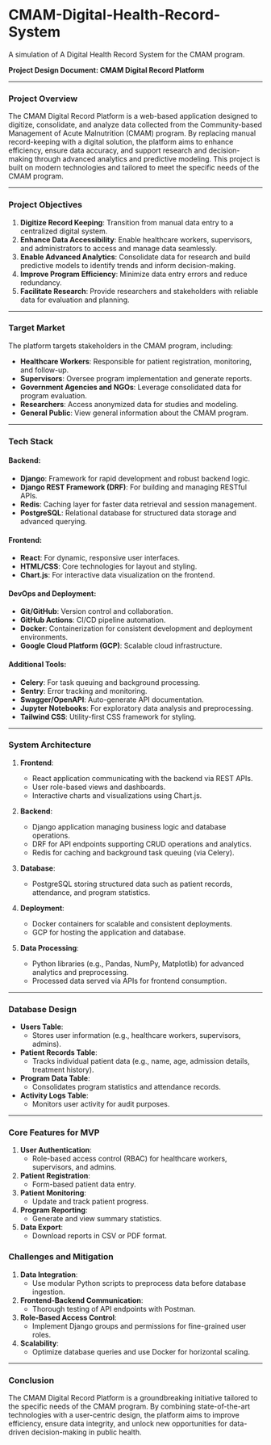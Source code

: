 # CMAM-Digital-Health-Record-System
A simulation of A Digital Health Record System for the CMAM program.

**Project Design Document: CMAM Digital Record Platform**

---

### **Project Overview**
The CMAM Digital Record Platform is a web-based application designed to digitize, consolidate, and analyze data collected from the Community-based Management of Acute Malnutrition (CMAM) program. By replacing manual record-keeping with a digital solution, the platform aims to enhance efficiency, ensure data accuracy, and support research and decision-making through advanced analytics and predictive modeling. This project is built on modern technologies and tailored to meet the specific needs of the CMAM program.

---

### **Project Objectives**
1. **Digitize Record Keeping**: Transition from manual data entry to a centralized digital system.
2. **Enhance Data Accessibility**: Enable healthcare workers, supervisors, and administrators to access and manage data seamlessly.
3. **Enable Advanced Analytics**: Consolidate data for research and build predictive models to identify trends and inform decision-making.
4. **Improve Program Efficiency**: Minimize data entry errors and reduce redundancy.
5. **Facilitate Research**: Provide researchers and stakeholders with reliable data for evaluation and planning.

---

### **Target Market**
The platform targets stakeholders in the CMAM program, including:
- **Healthcare Workers**: Responsible for patient registration, monitoring, and follow-up.
- **Supervisors**: Oversee program implementation and generate reports.
- **Government Agencies and NGOs**: Leverage consolidated data for program evaluation.
- **Researchers**: Access anonymized data for studies and modeling.
- **General Public**: View general information about the CMAM program.

---

### **Tech Stack**
#### **Backend**:
- **Django**: Framework for rapid development and robust backend logic.
- **Django REST Framework (DRF)**: For building and managing RESTful APIs.
- **Redis**: Caching layer for faster data retrieval and session management.
- **PostgreSQL**: Relational database for structured data storage and advanced querying.

#### **Frontend**:
- **React**: For dynamic, responsive user interfaces.
- **HTML/CSS**: Core technologies for layout and styling.
- **Chart.js**: For interactive data visualization on the frontend.

#### **DevOps and Deployment**:
- **Git/GitHub**: Version control and collaboration.
- **GitHub Actions**: CI/CD pipeline automation.
- **Docker**: Containerization for consistent development and deployment environments.
- **Google Cloud Platform (GCP)**: Scalable cloud infrastructure.

#### **Additional Tools**:
- **Celery**: For task queuing and background processing.
- **Sentry**: Error tracking and monitoring.
- **Swagger/OpenAPI**: Auto-generate API documentation.
- **Jupyter Notebooks**: For exploratory data analysis and preprocessing.
- **Tailwind CSS**: Utility-first CSS framework for styling.

---

### **System Architecture**
1. **Frontend**:
   - React application communicating with the backend via REST APIs.
   - User role-based views and dashboards.
   - Interactive charts and visualizations using Chart.js.

2. **Backend**:
   - Django application managing business logic and database operations.
   - DRF for API endpoints supporting CRUD operations and analytics.
   - Redis for caching and background task queuing (via Celery).

3. **Database**:
   - PostgreSQL storing structured data such as patient records, attendance, and program statistics.

4. **Deployment**:
   - Docker containers for scalable and consistent deployments.
   - GCP for hosting the application and database.

5. **Data Processing**:
   - Python libraries (e.g., Pandas, NumPy, Matplotlib) for advanced analytics and preprocessing.
   - Processed data served via APIs for frontend consumption.

---

### **Database Design**
- **Users Table**:
  - Stores user information (e.g., healthcare workers, supervisors, admins).
- **Patient Records Table**:
  - Tracks individual patient data (e.g., name, age, admission details, treatment history).
- **Program Data Table**:
  - Consolidates program statistics and attendance records.
- **Activity Logs Table**:
  - Monitors user activity for audit purposes.

---

### **Core Features for MVP**
1. **User Authentication**:
   - Role-based access control (RBAC) for healthcare workers, supervisors, and admins.
2. **Patient Registration**:
   - Form-based patient data entry.
3. **Patient Monitoring**:
   - Update and track patient progress.
4. **Program Reporting**:
   - Generate and view summary statistics.
5. **Data Export**:
   - Download reports in CSV or PDF format.
   

### **Challenges and Mitigation**
1. **Data Integration**:
   - Use modular Python scripts to preprocess data before database ingestion.
2. **Frontend-Backend Communication**:
   - Thorough testing of API endpoints with Postman.
3. **Role-Based Access Control**:
   - Implement Django groups and permissions for fine-grained user roles.
4. **Scalability**:
   - Optimize database queries and use Docker for horizontal scaling.

---

### **Conclusion**
The CMAM Digital Record Platform is a groundbreaking initiative tailored to the specific needs of the CMAM program. By combining state-of-the-art technologies with a user-centric design, the platform aims to improve efficiency, ensure data integrity, and unlock new opportunities for data-driven decision-making in public health.

